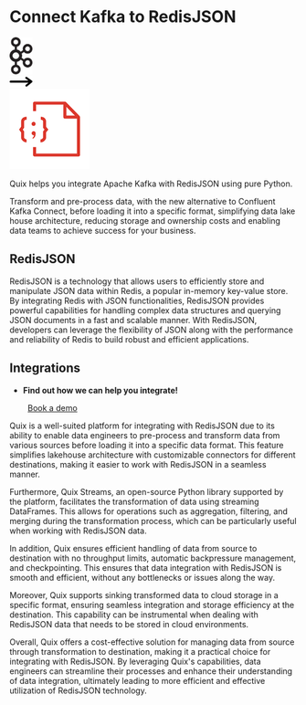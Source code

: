 # Connect Kafka to RedisJSON

<div class="connect-images cards blog-grid-card" markdown>
<div>
<img src="../images/kafka_logo.png" width="40px" />
</div>
<div>
<img src="../images/arrow.svg" width="40px" />
</div>
<div>
<img src="./images/redisjson_1.jpg" />
</div>
</div>

Quix helps you integrate Apache Kafka with RedisJSON using pure Python.

Transform and pre-process data, with the new alternative to Confluent Kafka Connect, before loading it into a specific format, simplifying data lake house architecture, reducing storage and ownership costs and enabling data teams to achieve success for your business.

## RedisJSON

RedisJSON is a technology that allows users to efficiently store and manipulate JSON data within Redis, a popular in-memory key-value store. By integrating Redis with JSON functionalities, RedisJSON provides powerful capabilities for handling complex data structures and querying JSON documents in a fast and scalable manner. With RedisJSON, developers can leverage the flexibility of JSON along with the performance and reliability of Redis to build robust and efficient applications.

## Integrations

<div class="grid cards" markdown>

- __Find out how we can help you integrate!__

    <a class="md-button md-button--primary" href="https://quix.io/book-a-demo" target="_blank" style="margin:.5rem;">Book a demo</a>

</div>


Quix is a well-suited platform for integrating with RedisJSON due to its ability to enable data engineers to pre-process and transform data from various sources before loading it into a specific data format. This feature simplifies lakehouse architecture with customizable connectors for different destinations, making it easier to work with RedisJSON in a seamless manner. 

Furthermore, Quix Streams, an open-source Python library supported by the platform, facilitates the transformation of data using streaming DataFrames. This allows for operations such as aggregation, filtering, and merging during the transformation process, which can be particularly useful when working with RedisJSON data.

In addition, Quix ensures efficient handling of data from source to destination with no throughput limits, automatic backpressure management, and checkpointing. This ensures that data integration with RedisJSON is smooth and efficient, without any bottlenecks or issues along the way.

Moreover, Quix supports sinking transformed data to cloud storage in a specific format, ensuring seamless integration and storage efficiency at the destination. This capability can be instrumental when dealing with RedisJSON data that needs to be stored in cloud environments.

Overall, Quix offers a cost-effective solution for managing data from source through transformation to destination, making it a practical choice for integrating with RedisJSON. By leveraging Quix's capabilities, data engineers can streamline their processes and enhance their understanding of data integration, ultimately leading to more efficient and effective utilization of RedisJSON technology.

